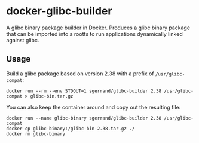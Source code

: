 # docker-glibc-builder

A glibc binary package builder in Docker. Produces a glibc binary package that can be imported into a rootfs to run applications dynamically linked against glibc.

## Usage

Build a glibc package based on version 2.38 with a prefix of `/usr/glibc-compat`:

    docker run --rm --env STDOUT=1 sgerrand/glibc-builder 2.38 /usr/glibc-compat > glibc-bin.tar.gz

You can also keep the container around and copy out the resulting file:

    docker run --name glibc-binary sgerrand/glibc-builder 2.38 /usr/glibc-compat
    docker cp glibc-binary:/glibc-bin-2.38.tar.gz ./
    docker rm glibc-binary
